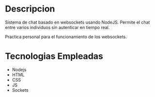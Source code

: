 # Descripcion

Sistema de chat basado en websockets usando NodeJS. Permite el chat entre varios individuos sin autenticar en tiempo real.

Practica personal para el funcionamiento de los websockets.

# Tecnologias Empleadas

- Nodejs
- HTML
- CSS
- JS
- Sockets